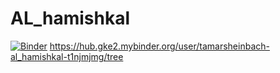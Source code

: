 # AL_hamishkal
[![Binder](https://mybinder.org/badge_logo.svg)](https://mybinder.org/v2/gh/tamarsheinbach/AL_hamishkal/HEAD)
https://hub.gke2.mybinder.org/user/tamarsheinbach-al_hamishkal-t1njmjmg/tree
